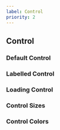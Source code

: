 ```yaml
---
label: Control
priority: 2
---
```


## Control

<ComponentMeta name="NControl" />

### Default Control

<ComponentDemo name="DefaultInput" />

### Labelled Control

<ComponentDemo name="LabelledInput" />

### Loading Control

<ComponentDemo name="LoadingInput" />

### Control Sizes

<ComponentDemo name="InputSizes" />

### Control Colors

<ComponentDemo name="InputColors" />
